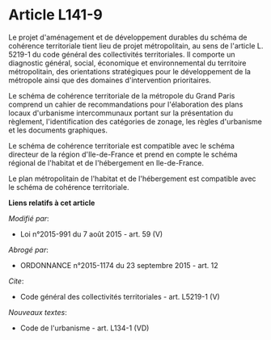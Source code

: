 # Article L141-9

Le projet d'aménagement et de développement durables du schéma de cohérence territoriale tient lieu de projet métropolitain,
au sens de l'article L. 5219-1 du code général des collectivités territoriales. Il comporte un diagnostic général, social,
économique et environnemental du territoire métropolitain, des orientations stratégiques pour le développement de la
métropole ainsi que des domaines d'intervention prioritaires. 

Le schéma de cohérence territoriale de la métropole du Grand Paris comprend un cahier de recommandations pour l'élaboration
des plans locaux d'urbanisme intercommunaux portant sur la présentation du règlement, l'identification des catégories de
zonage, les règles d'urbanisme et les documents graphiques. 

Le schéma de cohérence territoriale est compatible avec le schéma directeur de la région d'Ile-de-France et prend en compte
le schéma régional de l'habitat et de l'hébergement en Ile-de-France. 

Le plan métropolitain de l'habitat et de l'hébergement est compatible avec le schéma de cohérence territoriale.

**Liens relatifs à cet article**

_Modifié par_:

  - Loi n°2015-991 du 7 août 2015 - art. 59 (V)

_Abrogé par_:

  - ORDONNANCE n°2015-1174 du 23 septembre 2015 - art. 12

_Cite_:

  - Code général des collectivités territoriales - art. L5219-1 (V)

_Nouveaux textes_:

  - Code de l'urbanisme - art. L134-1 (VD)
